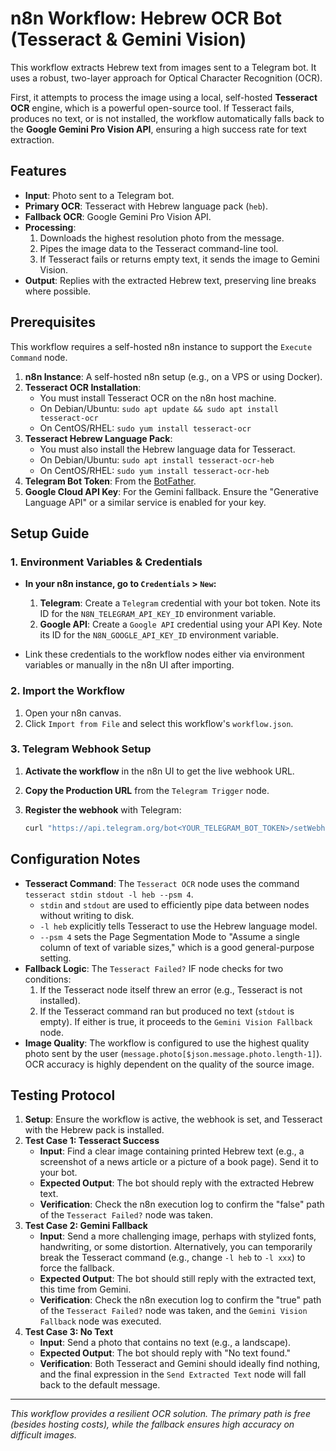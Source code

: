 # n8n Workflow: Hebrew OCR Bot (Tesseract & Gemini Vision)

This workflow extracts Hebrew text from images sent to a Telegram bot. It uses a robust, two-layer approach for Optical Character Recognition (OCR).

First, it attempts to process the image using a local, self-hosted **Tesseract OCR** engine, which is a powerful open-source tool. If Tesseract fails, produces no text, or is not installed, the workflow automatically falls back to the **Google Gemini Pro Vision API**, ensuring a high success rate for text extraction.

## Features

-   **Input**: Photo sent to a Telegram bot.
-   **Primary OCR**: Tesseract with Hebrew language pack (`heb`).
-   **Fallback OCR**: Google Gemini Pro Vision API.
-   **Processing**:
    1.  Downloads the highest resolution photo from the message.
    2.  Pipes the image data to the Tesseract command-line tool.
    3.  If Tesseract fails or returns empty text, it sends the image to Gemini Vision.
-   **Output**: Replies with the extracted Hebrew text, preserving line breaks where possible.

## Prerequisites

This workflow requires a self-hosted n8n instance to support the `Execute Command` node.

1.  **n8n Instance**: A self-hosted n8n setup (e.g., on a VPS or using Docker).
2.  **Tesseract OCR Installation**:
    -   You must install Tesseract OCR on the n8n host machine.
    -   On Debian/Ubuntu: `sudo apt update && sudo apt install tesseract-ocr`
    -   On CentOS/RHEL: `sudo yum install tesseract-ocr`
3.  **Tesseract Hebrew Language Pack**:
    -   You must also install the Hebrew language data for Tesseract.
    -   On Debian/Ubuntu: `sudo apt install tesseract-ocr-heb`
    -   On CentOS/RHEL: `sudo yum install tesseract-ocr-heb`
4.  **Telegram Bot Token**: From the [BotFather](https://t.me/botfather).
5.  **Google Cloud API Key**: For the Gemini fallback. Ensure the "Generative Language API" or a similar service is enabled for your key.

## Setup Guide

### 1. Environment Variables & Credentials

-   **In your n8n instance, go to `Credentials` > `New`:**
    1.  **Telegram**: Create a `Telegram` credential with your bot token. Note its ID for the `N8N_TELEGRAM_API_KEY_ID` environment variable.
    2.  **Google API**: Create a `Google API` credential using your API Key. Note its ID for the `N8N_GOOGLE_API_KEY_ID` environment variable.

-   Link these credentials to the workflow nodes either via environment variables or manually in the n8n UI after importing.

### 2. Import the Workflow

1.  Open your n8n canvas.
2.  Click `Import from File` and select this workflow's `workflow.json`.

### 3. Telegram Webhook Setup

1.  **Activate the workflow** in the n8n UI to get the live webhook URL.
2.  **Copy the Production URL** from the `Telegram Trigger` node.
3.  **Register the webhook** with Telegram:

    ```bash
    curl "https://api.telegram.org/bot<YOUR_TELEGRAM_BOT_TOKEN>/setWebhook?url=<YOUR_N8N_PRODUCTION_WEBHOOK_URL>"
    ```

## Configuration Notes

-   **Tesseract Command**: The `Tesseract OCR` node uses the command `tesseract stdin stdout -l heb --psm 4`.
    -   `stdin` and `stdout` are used to efficiently pipe data between nodes without writing to disk.
    -   `-l heb` explicitly tells Tesseract to use the Hebrew language model.
    -   `--psm 4` sets the Page Segmentation Mode to "Assume a single column of text of variable sizes," which is a good general-purpose setting.
-   **Fallback Logic**: The `Tesseract Failed?` IF node checks for two conditions:
    1.  If the Tesseract node itself threw an error (e.g., Tesseract is not installed).
    2.  If the Tesseract command ran but produced no text (`stdout` is empty).
    If either is true, it proceeds to the `Gemini Vision Fallback` node.
-   **Image Quality**: The workflow is configured to use the highest quality photo sent by the user (`message.photo[$json.message.photo.length-1]`). OCR accuracy is highly dependent on the quality of the source image.

## Testing Protocol

1.  **Setup**: Ensure the workflow is active, the webhook is set, and Tesseract with the Hebrew pack is installed.
2.  **Test Case 1: Tesseract Success**
    -   **Input**: Find a clear image containing printed Hebrew text (e.g., a screenshot of a news article or a picture of a book page). Send it to your bot.
    -   **Expected Output**: The bot should reply with the extracted Hebrew text.
    -   **Verification**: Check the n8n execution log to confirm the "false" path of the `Tesseract Failed?` node was taken.
3.  **Test Case 2: Gemini Fallback**
    -   **Input**: Send a more challenging image, perhaps with stylized fonts, handwriting, or some distortion. Alternatively, you can temporarily break the Tesseract command (e.g., change `-l heb` to `-l xxx`) to force the fallback.
    -   **Expected Output**: The bot should still reply with the extracted text, this time from Gemini.
    -   **Verification**: Check the n8n execution log to confirm the "true" path of the `Tesseract Failed?` node was taken, and the `Gemini Vision Fallback` node was executed.
4.  **Test Case 3: No Text**
    -   **Input**: Send a photo that contains no text (e.g., a landscape).
    -   **Expected Output**: The bot should reply with "No text found."
    -   **Verification**: Both Tesseract and Gemini should ideally find nothing, and the final expression in the `Send Extracted Text` node will fall back to the default message.

---
*This workflow provides a resilient OCR solution. The primary path is free (besides hosting costs), while the fallback ensures high accuracy on difficult images.*
